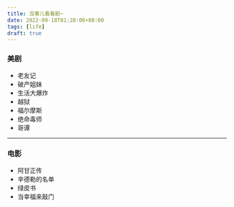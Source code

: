 ```yaml
---
title: 没事儿看看剧~
date: 2022-09-18T01:28:06+08:00
tags: [life]
draft: true
---
```


### 美剧

- 老友记
- 破产姐妹
- 生活大爆炸
- 越狱
- 福尔摩斯
- 绝命毒师
- 哥谭

---

### 电影

- 阿甘正传
- 辛德勒的名单
- 绿皮书
- 当幸福来敲门
